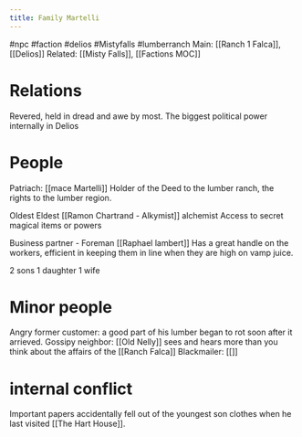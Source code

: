 ---title: Family Martelli---
#npc #faction #delios #Mistyfalls #lumberranch
Main: [[Ranch 1 Falca]], [[Delios]]
Related: [[Misty Falls]], [[Factions MOC]]

# Relations
Revered, held in dread and awe by most. The biggest political power internally in Delios

# People
Patriach: [[mace Martelli]] 
Holder of the Deed to the lumber ranch, the rights to the lumber region.

Oldest Eldest [[Ramon Chartrand - Alkymist]] alchemist
Access to secret magical items or powers

Business partner - Foreman [[Raphael lambert]]
Has a great handle on the workers, efficient in keeping them in line when they are high on vamp juice.

2 sons 1 daughter 1 wife 
# Minor people
Angry former customer: a good part of his lumber began to rot soon after it arrieved.
Gossipy neighbor: [[Old Nelly]] sees and hears more than you think about the affairs of the [[Ranch Falca]]
Blackmailer: [[]]

# internal conflict
Important papers accidentally fell out of the youngest son clothes when he last visited [[The Hart House]]. 
